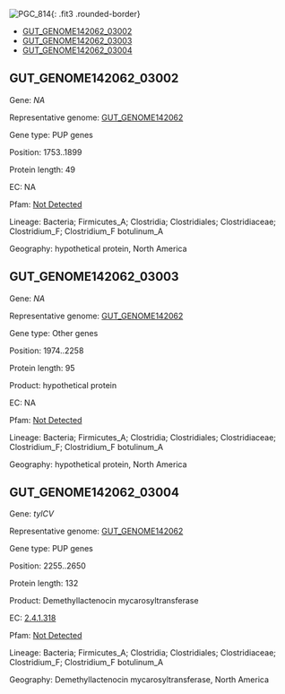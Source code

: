 ![PGC_814](../static/images/Clusters_figure/PGC_814.jpg){: .fit3 .rounded-border}

<ul id="myTab" class="nav nav-tabs">
  <li class="active">
        <a href="#tab1" data-toggle="tab">GUT_GENOME142062_03002</a>
  </li>
<li><a href="#tab2" data-toggle="tab">GUT_GENOME142062_03003</a></li>
<li><a href="#tab3" data-toggle="tab">GUT_GENOME142062_03004</a></li>
</ul>

<div id="myTabContent" class="tab-content">
  <div class="tab-pane fade in active" id="tab1">

<h2 id="GUT_GENOME142062_03002">GUT_GENOME142062_03002</h2>
<p>Gene: <em>NA</em>
<p>Representative genome: <a href="https://www.ebi.ac.uk/metagenomics/genomes/MGYG-HGUT-01309">GUT_GENOME142062</a></p>
<p>Gene type: PUP genes</p>
<p>Position: 1753..1899</p>
<p>Protein length: 49</p>
<p>EC: NA</p>
<p>Pfam: <a href="http://pfam.xfam.org/family/Not Detected">Not Detected</a></p>

<p>Lineage: Bacteria; Firmicutes_A; Clostridia; Clostridiales; Clostridiaceae; Clostridium_F; Clostridium_F botulinum_A</p>
<p>Geography: hypothetical protein, North America</p>
  </div>

  <div class="tab-pane fade" id="tab2">

<h2 id="GUT_GENOME142062_03003">GUT_GENOME142062_03003</h2>
<p>Gene: <em>NA</em></p>
<p>Representative genome: <a href="https://www.ebi.ac.uk/metagenomics/genomes/MGYG-HGUT-01309">GUT_GENOME142062</a></p>
<p>Gene type: Other genes</p>
<p>Position: 1974..2258</p>
<p>Protein length: 95</p>
<p>Product: hypothetical protein</p>
<p>EC: NA</p>
<p>Pfam: <a href="http://pfam.xfam.org/family/Not Detected">Not Detected</a></p>

<p>Lineage: Bacteria; Firmicutes_A; Clostridia; Clostridiales; Clostridiaceae; Clostridium_F; Clostridium_F botulinum_A</p>
<p>Geography: hypothetical protein, North America</p>

  </div>
  <div class="tab-pane fade" id="tab3">

<h2 id="GUT_GENOME142062_03004">GUT_GENOME142062_03004</h2>
<p>Gene: <em>tylCV</em></p>
<p>Representative genome: <a href="https://www.ebi.ac.uk/metagenomics/genomes/MGYG-HGUT-01309">GUT_GENOME142062</a></p>
<p>Gene type: PUP genes</p>
<p>Position: 2255..2650</p>
<p>Protein length: 132</p>
<p>Product: Demethyllactenocin mycarosyltransferase</p>
<p>EC: <a href="https://www.brenda-enzymes.org/enzyme.php?ecno=2.4.1.318">2.4.1.318</a></p>
<p>Pfam: <a href="http://pfam.xfam.org/family/Not Detected">Not Detected</a></p>

<p>Lineage: Bacteria; Firmicutes_A; Clostridia; Clostridiales; Clostridiaceae; Clostridium_F; Clostridium_F botulinum_A</p>
<p>Geography: Demethyllactenocin mycarosyltransferase, North America</p>

  </div>
</div>
